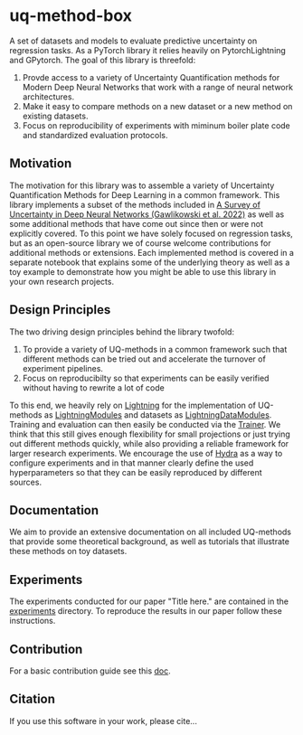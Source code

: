 # uq-method-box

A set of datasets and models to evaluate predictive uncertainty on regression tasks. As a PyTorch library it relies heavily on PytorchLightning and GPytorch.
The goal of this library is threefold:

1. Provde access to a variety of Uncertainty Quantification methods for Modern Deep Neural Networks that work with a range of neural network architectures.
2. Make it easy to compare methods on a new dataset or a new method on existing datasets.
3. Focus on reproducibility of experiments with miminum boiler plate code and standardized evaluation protocols.

## Motivation
The motivation for this library was to assemble a variety of Uncertainty Quantification Methods for Deep Learning in a common framework. This library implements a subset of the methods included in [A Survey of Uncertainty in Deep Neural Networks (Gawlikowski et al. 2022)](https://arxiv.org/abs/2107.03342) as well as some additional methods that have come out since then or were not explicitly covered. To this point we have solely focused on regression tasks, but as an open-source library we of course welcome contributions for additional methods or extensions. Each implemented method is covered in a separate notebook that explains some of the underlying theory as well as a toy example to demonstrate how you might be able to use this library in your own research projects.

## Design Principles

The two driving design principles behind the library twofold:
1. To provide a variety of UQ-methods in a common framework such that different methods can be tried out and accelerate the turnover of experiment pipelines.
2. Focus on reproducibilty so that experiments can be easily verified without having to rewrite a lot of code

To this end, we heavily rely on [Lightning](https://lightning.ai/docs/pytorch/stable/) for the implementation of UQ-methods as [LightningModules](https://lightning.ai/docs/pytorch/stable/common/lightning_module.html) and datasets as [LightningDataModules](https://lightning.ai/docs/pytorch/stable/data/datamodule.html). Training and evaluation can then easily be conducted via the [Trainer](https://lightning.ai/docs/pytorch/stable/common/trainer.html). We think that this still gives enough flexibility for small projections or just trying out different methods quickly, while also providing a reliable framework for larger research experiments. We encourage the use of [Hydra](https://hydra.cc/) as a way to configure experiments and in that manner clearly define the used hyperparameters so that they can be easily reproduced by different sources.

## Documentation 
We aim to provide an extensive documentation on all included UQ-methods that provide some theoretical background, as well as tutorials that illustrate these methods on toy datasets. 

## Experiments
The experiments conducted for our paper "Title here." are contained in the [experiments](experiments/) directory. To reproduce the results in our paper follow these instructions.

## Contribution
For a basic contribution guide see this [doc](contribution_guide.md).

## Citation
If you use this software in your work, please cite...